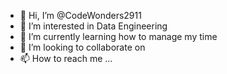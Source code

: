 - 👋 Hi, I’m @CodeWonders2911
- 👀 I’m interested in Data Engineering
- 🌱 I’m currently learning how to manage my time
- 💞️ I’m looking to collaborate on 
- 📫 How to reach me ...

<!---
CodeWonders2911/CodeWonders2911 is a ✨ special ✨ repository because its `README.md` (this file) appears on your GitHub profile.
You can click the Preview link to take a look at your changes.
--->
